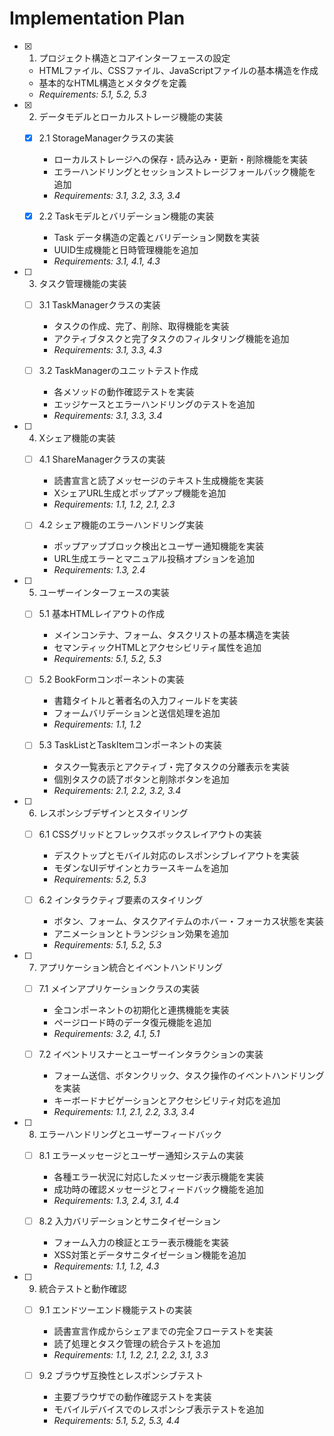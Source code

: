 # Implementation Plan

- [x] 1. プロジェクト構造とコアインターフェースの設定
  - HTMLファイル、CSSファイル、JavaScriptファイルの基本構造を作成
  - 基本的なHTML構造とメタタグを定義
  - _Requirements: 5.1, 5.2, 5.3_

- [x] 2. データモデルとローカルストレージ機能の実装
  - [x] 2.1 StorageManagerクラスの実装
    - ローカルストレージへの保存・読み込み・更新・削除機能を実装
    - エラーハンドリングとセッションストレージフォールバック機能を追加
    - _Requirements: 3.1, 3.2, 3.3, 3.4_

  - [x] 2.2 Taskモデルとバリデーション機能の実装
    - Task データ構造の定義とバリデーション関数を実装
    - UUID生成機能と日時管理機能を追加
    - _Requirements: 3.1, 4.1, 4.3_

- [ ] 3. タスク管理機能の実装
  - [ ] 3.1 TaskManagerクラスの実装
    - タスクの作成、完了、削除、取得機能を実装
    - アクティブタスクと完了タスクのフィルタリング機能を追加
    - _Requirements: 3.1, 3.3, 4.3_

  - [ ] 3.2 TaskManagerのユニットテスト作成
    - 各メソッドの動作確認テストを実装
    - エッジケースとエラーハンドリングのテストを追加
    - _Requirements: 3.1, 3.3, 3.4_

- [ ] 4. Xシェア機能の実装
  - [ ] 4.1 ShareManagerクラスの実装
    - 読書宣言と読了メッセージのテキスト生成機能を実装
    - XシェアURL生成とポップアップ機能を追加
    - _Requirements: 1.1, 1.2, 2.1, 2.3_

  - [ ] 4.2 シェア機能のエラーハンドリング実装
    - ポップアップブロック検出とユーザー通知機能を実装
    - URL生成エラーとマニュアル投稿オプションを追加
    - _Requirements: 1.3, 2.4_

- [ ] 5. ユーザーインターフェースの実装
  - [ ] 5.1 基本HTMLレイアウトの作成
    - メインコンテナ、フォーム、タスクリストの基本構造を実装
    - セマンティックHTMLとアクセシビリティ属性を追加
    - _Requirements: 5.1, 5.2, 5.3_

  - [ ] 5.2 BookFormコンポーネントの実装
    - 書籍タイトルと著者名の入力フィールドを実装
    - フォームバリデーションと送信処理を追加
    - _Requirements: 1.1, 1.2_

  - [ ] 5.3 TaskListとTaskItemコンポーネントの実装
    - タスク一覧表示とアクティブ・完了タスクの分離表示を実装
    - 個別タスクの読了ボタンと削除ボタンを追加
    - _Requirements: 2.1, 2.2, 3.2, 3.4_

- [ ] 6. レスポンシブデザインとスタイリング
  - [ ] 6.1 CSSグリッドとフレックスボックスレイアウトの実装
    - デスクトップとモバイル対応のレスポンシブレイアウトを実装
    - モダンなUIデザインとカラースキームを追加
    - _Requirements: 5.2, 5.3_

  - [ ] 6.2 インタラクティブ要素のスタイリング
    - ボタン、フォーム、タスクアイテムのホバー・フォーカス状態を実装
    - アニメーションとトランジション効果を追加
    - _Requirements: 5.1, 5.2, 5.3_

- [ ] 7. アプリケーション統合とイベントハンドリング
  - [ ] 7.1 メインアプリケーションクラスの実装
    - 全コンポーネントの初期化と連携機能を実装
    - ページロード時のデータ復元機能を追加
    - _Requirements: 3.2, 4.1, 5.1_

  - [ ] 7.2 イベントリスナーとユーザーインタラクションの実装
    - フォーム送信、ボタンクリック、タスク操作のイベントハンドリングを実装
    - キーボードナビゲーションとアクセシビリティ対応を追加
    - _Requirements: 1.1, 2.1, 2.2, 3.3, 3.4_

- [ ] 8. エラーハンドリングとユーザーフィードバック
  - [ ] 8.1 エラーメッセージとユーザー通知システムの実装
    - 各種エラー状況に対応したメッセージ表示機能を実装
    - 成功時の確認メッセージとフィードバック機能を追加
    - _Requirements: 1.3, 2.4, 3.1, 4.4_

  - [ ] 8.2 入力バリデーションとサニタイゼーション
    - フォーム入力の検証とエラー表示機能を実装
    - XSS対策とデータサニタイゼーション機能を追加
    - _Requirements: 1.1, 1.2, 4.3_

- [ ] 9. 統合テストと動作確認
  - [ ] 9.1 エンドツーエンド機能テストの実装
    - 読書宣言作成からシェアまでの完全フローテストを実装
    - 読了処理とタスク管理の統合テストを追加
    - _Requirements: 1.1, 1.2, 2.1, 2.2, 3.1, 3.3_

  - [ ] 9.2 ブラウザ互換性とレスポンシブテスト
    - 主要ブラウザでの動作確認テストを実装
    - モバイルデバイスでのレスポンシブ表示テストを追加
    - _Requirements: 5.1, 5.2, 5.3, 4.4_